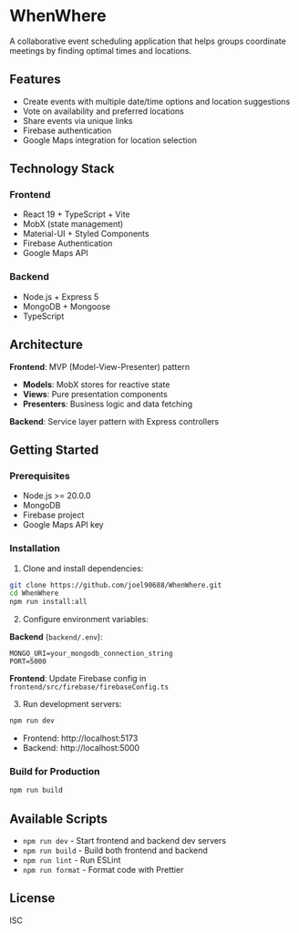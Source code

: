 # WhenWhere

A collaborative event scheduling application that helps groups coordinate meetings by finding optimal times and locations.

## Features

- Create events with multiple date/time options and location suggestions
- Vote on availability and preferred locations
- Share events via unique links
- Firebase authentication
- Google Maps integration for location selection

## Technology Stack

### Frontend

- React 19 + TypeScript + Vite
- MobX (state management)
- Material-UI + Styled Components
- Firebase Authentication
- Google Maps API

### Backend

- Node.js + Express 5
- MongoDB + Mongoose
- TypeScript

## Architecture

**Frontend**: MVP (Model-View-Presenter) pattern

- **Models**: MobX stores for reactive state
- **Views**: Pure presentation components
- **Presenters**: Business logic and data fetching

**Backend**: Service layer pattern with Express controllers

## Getting Started

### Prerequisites

- Node.js >= 20.0.0
- MongoDB
- Firebase project
- Google Maps API key

### Installation

1. Clone and install dependencies:

```bash
git clone https://github.com/joel90688/WhenWhere.git
cd WhenWhere
npm run install:all
```

2. Configure environment variables:

**Backend** (`backend/.env`):

```env
MONGO_URI=your_mongodb_connection_string
PORT=5000
```

**Frontend**: Update Firebase config in `frontend/src/firebase/firebaseConfig.ts`

3. Run development servers:

```bash
npm run dev
```

- Frontend: http://localhost:5173
- Backend: http://localhost:5000

### Build for Production

```bash
npm run build
```

## Available Scripts

- `npm run dev` - Start frontend and backend dev servers
- `npm run build` - Build both frontend and backend
- `npm run lint` - Run ESLint
- `npm run format` - Format code with Prettier

## License

ISC
